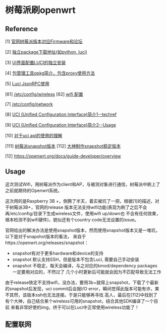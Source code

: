 

# 树莓派刷openwrt

## Reference

[1] [官网树莓派版本对应Firmware和论坛](https://openwrt.org/toh/raspberry_pi_foundation/raspberry_pi)

[2] [独立package下载地址(如python, luci)](http://downloads.openwrt.org/releases/18.06.4/packages/aarch64_cortex-a53/packages/)

[3] [UI界面配置LUCI的独立安装](https://openwrt.org/docs/guide-user/luci/luci.essentials)

[4] [包管理工具opkg简介，包含proxy使用方法](https://openwrt.org/docs/guide-user/additional-software/opkg)

[5] [Luci JsonRPC使用](https://github.com/openwrt/luci/wiki/JsonRpcHowTo)

[61] [/etc/config/wireless](https://openwrt.org/docs/guide-user/network/wifi/basic)
[62] [wifi 配置](https://oldwiki.archive.openwrt.org/doc/uci/wireless#regenerate_configuration)

[7] [/etc/config/network](https://openwrt.org/docs/guide-user/base-system/basic-networking)

[8] [UCI (Unified Configuration Interface)简介1--techref](https://openwrt.org/docs/techref/uci)

[9] [UCI (Unified Configuration Interface)简介2--Usage](https://openwrt.org/docs/guide-user/base-system/uci)

[10] [对于uci api的使用的理解](https://wiki.teltonika.lt/view/UCI_command_usage)

[111] [树莓派snapshot版本](https://downloads.openwrt.org/snapshots/targets/brcm2708/bcm2710/)
[112] [大神制作snapshot稳定版本](https://forum.openwrt.org/t/18-06-on-raspberry-pi-3-b/18670/40)

[12] https://openwrt.org/docs/guide-developer/overview

## Usage

这次测试Wifi，用树莓派作为client和AP，与被测对象进行通信，树莓派中刷上了之前就期待的Openwrt系统。

这次用的是Raspberry 3B +，倒腾了半天，着实被坑了一把，根据[1]的描述，对于树莓派3B+，官网的release
版本无法支持wifi功能(表现为刷了之后不会再/etc/config/目录下生成wireless文件，使用wifi up/down也
不会有任何效果，根本检测不到wifi硬件)，貌似还有个country code无法设置的issue。

官网给出的解决办法是使用snapshot版本，然而使用snapshot版本又是一堆坑，以下是对于snapshot版本的看法，
来自于https://openwrt.org/releases/snapshot：

- snapshot有对于更多hardware和device的支持
- snapshot 默认支持SSH，但是版本不包含Luci, 需要自己手动安装
- snapshot 不稳定，每天会编译，与之对应的kmod/dependency packages一定要用对应的，不然过了
几个小时更新后可能就会因为不匹配导致无法工作

由于release铁定不支持wifi，没办法，要用3b+就得上snapshot，下载了个最新的snapshot后发现，uci
commit后会报I/O error，瞬间觉得此版本可能有诈，果不其然，该版本ssh也无法连接。于是只能够再寻找
高人，最后在[112]中找到了有个大神，自己结合某个wireless可用的snapshot，结合其他SDK编译了一个目前
来看非常好使的img，终于可以在Luci中正常使用wireless功能了！



## 配置联网





